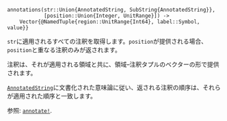 ```
annotations(str::Union{AnnotatedString, SubString{AnnotatedString}},
            [position::Union{Integer, UnitRange}]) ->
    Vector{@NamedTuple{region::UnitRange{Int64}, label::Symbol, value}}
```

`str`に適用されるすべての注釈を取得します。`position`が提供される場合、`position`と重なる注釈のみが返されます。

注釈は、それが適用される領域と共に、領域–注釈タプルのベクターの形で提供されます。

[`AnnotatedString`](@ref)に文書化された意味論に従い、返される注釈の順序は、それらが適用された順序と一致します。

参照: [`annotate!`](@ref).
